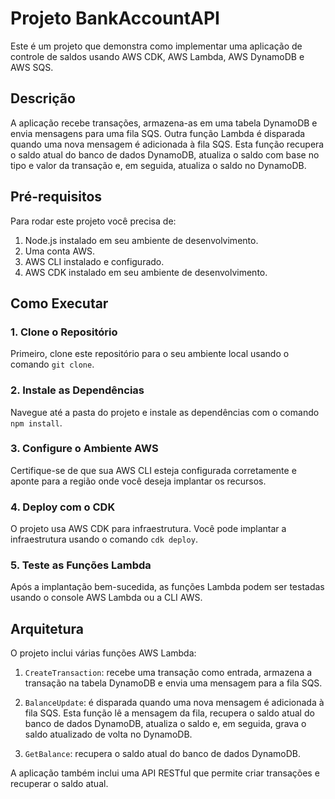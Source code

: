# Projeto BankAccountAPI

Este é um projeto que demonstra como implementar uma aplicação de controle de saldos usando AWS CDK, AWS Lambda, AWS DynamoDB e AWS SQS.

## Descrição

A aplicação recebe transações, armazena-as em uma tabela DynamoDB e envia mensagens para uma fila SQS. Outra função Lambda é disparada quando uma nova mensagem é adicionada à fila SQS. Esta função recupera o saldo atual do banco de dados DynamoDB, atualiza o saldo com base no tipo e valor da transação e, em seguida, atualiza o saldo no DynamoDB.

## Pré-requisitos

Para rodar este projeto você precisa de:

1. Node.js instalado em seu ambiente de desenvolvimento.
2. Uma conta AWS.
3. AWS CLI instalado e configurado.
4. AWS CDK instalado em seu ambiente de desenvolvimento.

## Como Executar

### 1. Clone o Repositório

Primeiro, clone este repositório para o seu ambiente local usando o comando `git clone`.

### 2. Instale as Dependências

Navegue até a pasta do projeto e instale as dependências com o comando `npm install`.

### 3. Configure o Ambiente AWS

Certifique-se de que sua AWS CLI esteja configurada corretamente e aponte para a região onde você deseja implantar os recursos.

### 4. Deploy com o CDK

O projeto usa AWS CDK para infraestrutura. Você pode implantar a infraestrutura usando o comando `cdk deploy`.

### 5. Teste as Funções Lambda

Após a implantação bem-sucedida, as funções Lambda podem ser testadas usando o console AWS Lambda ou a CLI AWS.

## Arquitetura

O projeto inclui várias funções AWS Lambda:

1. `CreateTransaction`: recebe uma transação como entrada, armazena a transação na tabela DynamoDB e envia uma mensagem para a fila SQS.

2. `BalanceUpdate`: é disparada quando uma nova mensagem é adicionada à fila SQS. Esta função lê a mensagem da fila, recupera o saldo atual do banco de dados DynamoDB, atualiza o saldo e, em seguida, grava o saldo atualizado de volta no DynamoDB.

3. `GetBalance`: recupera o saldo atual do banco de dados DynamoDB.

A aplicação também inclui uma API RESTful que permite criar transações e recuperar o saldo atual.
